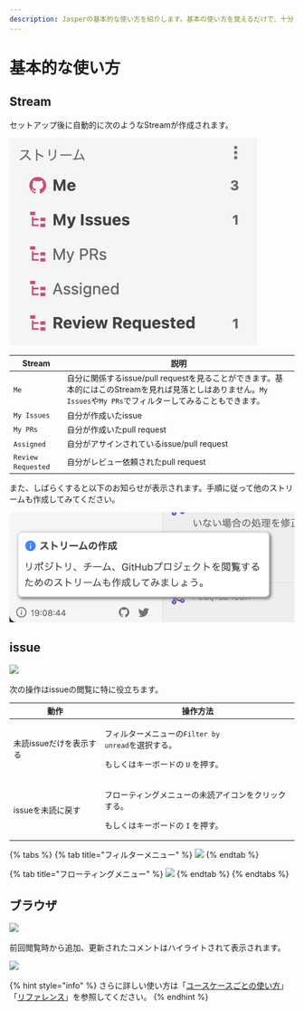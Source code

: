 ```yaml
---
description: Jasperの基本的な使い方を紹介します。基本の使い方を覚えるだけで、十分に効率的にissueを閲覧できるようになります。
---
```


# 基本的な使い方

## Stream

セットアップ後に自動的に次のようなStreamが作成されます。

![](<../.gitbook/assets/スクリーンショット 2022-08-16 19.10.14.png>)

| Stream             | 説明                                                                                                     |
| ------------------ | ------------------------------------------------------------------------------------------------------ |
| `Me`               | 自分に関係するissue/pull requestを見ることができます。基本的にはこのStreamを見れば見落としはありません。`My Issues`や`My PRs`でフィルターしてみることもできます。 |
| `My Issues`        | 自分が作成いたissue                                                                                           |
| `My PRs`           | 自分が作成いたpull request                                                                                    |
| `Assigned`         | 自分がアサインされているissue/pull request                                                                         |
| `Review Requested` | 自分がレビュー依頼されたpull request                                                                               |

また、しばらくすると以下のお知らせが表示されます。手順に従って他のストリームも作成してみてください。

![](<../.gitbook/assets/スクリーンショット 2022-08-16 19.13.51.png>)

## issue <a href="#issues" id="issues"></a>

![](../.gitbook/assets/03\_issues.png)

次の操作はissueの閲覧に特に役立ちます。

| 動作             | 操作方法                                                                                      |
| -------------- | ----------------------------------------------------------------------------------------- |
| 未読issueだけを表示する | <p>フィルターメニューの<code>Filter by unread</code>を選択する。</p><p>もしくはキーボードの <code>U</code> を押す。</p> |
| issueを未読に戻す    | <p>フローティングメニューの未読アイコンをクリックする。</p><p>もしくはキーボードの <code>I</code> を押す。</p>                    |

{% tabs %}
{% tab title="フィルターメニュー" %}
![](../.gitbook/assets/filter\_by\_unread.png)
{% endtab %}

{% tab title="フローティングメニュー" %}
![](../.gitbook/assets/hover\_unread.png)
{% endtab %}
{% endtabs %}

## ブラウザ <a href="#browser" id="browser"></a>

![](../.gitbook/assets/03\_browser.png)

前回閲覧時から追加、更新されたコメントはハイライトされて表示されます。

![](../.gitbook/assets/03\_highlight\_comment.png)





{% hint style="info" %}
さらに詳しい使い方は「[ユースケースごとの使い方](../usecase/)」「[リファレンス](../reference/)」を参照してください。
{% endhint %}
